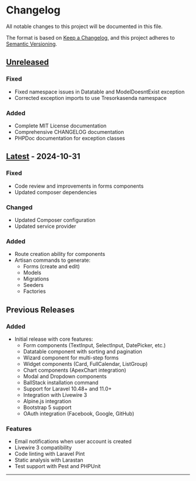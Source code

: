 # Changelog

All notable changes to this project will be documented in this file.

The format is based on [Keep a Changelog](https://keepachangelog.com/en/1.0.0/),
and this project adheres to [Semantic Versioning](https://semver.org/spec/v2.0.0.html).

## [Unreleased]

### Fixed
- Fixed namespace issues in Datatable and ModelDoesntExist exception
- Corrected exception imports to use Tresorkasenda namespace

### Added
- Complete MIT License documentation
- Comprehensive CHANGELOG documentation
- PHPDoc documentation for exception classes

## [Latest] - 2024-10-31

### Fixed
- Code review and improvements in forms components
- Updated composer dependencies

### Changed
- Updated Composer configuration
- Updated service provider

### Added
- Route creation ability for components
- Artisan commands to generate:
  - Forms (create and edit)
  - Models
  - Migrations
  - Seeders
  - Factories

## Previous Releases

### Added
- Initial release with core features:
  - Form components (TextInput, SelectInput, DatePicker, etc.)
  - Datatable component with sorting and pagination
  - Wizard component for multi-step forms
  - Widget components (Card, FullCalendar, ListGroup)
  - Chart components (ApexChart integration)
  - Modal and Dropdown components
  - BallStack installation command
  - Support for Laravel 10.48+ and 11.0+
  - Integration with Livewire 3
  - Alpine.js integration
  - Bootstrap 5 support
  - OAuth integration (Facebook, Google, GitHub)

### Features
- Email notifications when user account is created
- Livewire 3 compatibility
- Code linting with Laravel Pint
- Static analysis with Larastan
- Test support with Pest and PHPUnit

---

[Unreleased]: https://github.com/Tresor-Kasenda/ballstack/compare/main...HEAD
[Latest]: https://github.com/Tresor-Kasenda/ballstack/releases/latest
